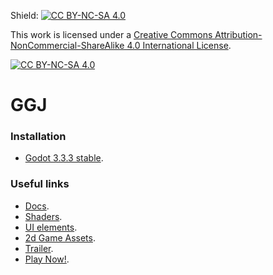 Shield: [![CC BY-NC-SA 4.0][cc-by-nc-sa-shield]][cc-by-nc-sa]

This work is licensed under a
[Creative Commons Attribution-NonCommercial-ShareAlike 4.0 International License][cc-by-nc-sa].

[![CC BY-NC-SA 4.0][cc-by-nc-sa-image]][cc-by-nc-sa]

[cc-by-nc-sa]: http://creativecommons.org/licenses/by-nc-sa/4.0/
[cc-by-nc-sa-image]: https://licensebuttons.net/l/by-nc-sa/4.0/88x31.png
[cc-by-nc-sa-shield]: https://img.shields.io/badge/License-CC%20BY--NC--SA%204.0-lightgrey.svg
# GGJ
### Installation
- [Godot 3.3.3 stable](https://downloads.tuxfamily.org/godotengine/3.3.3/).
### Useful links
- [Docs](https://docs.godotengine.org/en/stable/index.html).
- [Shaders](https://godotshaders.com/shader/).
- [UI elements](https://www.flaticon.com/ru/).
- [2d Game Assets](https://craftpix.net).
- [Trailer](https://www.youtube.com/watch?v=GnkO6Va3NJo&feature=youtu.be).
- [Play Now!](https://ducklings-studio.itch.io/split-world).
